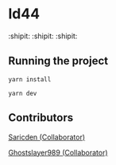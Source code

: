 # ld44

:shipit: :shipit: :shipit:

## Running the project

`yarn install`

`yarn dev`

## Contributors

[Saricden (Collaborator)](https://github.com/saricden)

[Ghostslayer989 (Collaborator)](https://github.com/ghostslayer989)
